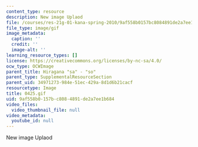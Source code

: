 ```yaml
---
content_type: resource
description: New image Uplaod
file: /courses/res-21g-01-kana-spring-2010/9af558b0157bc8084891de2a7ee1b684_0425.gif
file_type: image/gif
image_metadata:
  caption: ''
  credit: ''
  image-alt: ''
learning_resource_types: []
license: https://creativecommons.org/licenses/by-nc-sa/4.0/
ocw_type: OCWImage
parent_title: Hiragana "sa" - "so"
parent_type: SupplementalResourceSection
parent_uid: 34971273-984e-51ec-429a-8d1d6b21cacf
resourcetype: Image
title: 0425.gif
uid: 9af558b0-157b-c808-4891-de2a7ee1b684
video_files:
  video_thumbnail_file: null
video_metadata:
  youtube_id: null
---
```

New image Uplaod